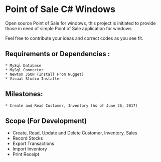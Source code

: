 # Point of Sale C# Windows
Open source Point of Sale for windows, this project is initiated to provide those in need of simple Point of Sale application for windows

Feel free to contribute your ideas and correct codes as you see fit.

## Requirements or Dependencies :
	* MySql Database
	* MySql Connector
	* Newton JSON (Install From Nugget)
	* Visual Studio Installer

## Milestones:
	* Create and Read Customer, Inventory (As of June 26, 2017)
  

## Scope (For Development)
  <ul>
  	<li>Create, Read, Update and Delete Customer, Inventory, Sales</li>
  	<li>Record Stocks</li>
  	<li>Export Transactions</li>
  	<li>Import Inventory</li>
  	<li>Print Receipt</li>
  </ul>